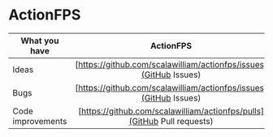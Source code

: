 # ActionFPS

| What you have        | ActionFPS           | ActionFPS Game  |
| ------------- |:-------------:| -----:|
| Ideas      | [https://github.com/scalawilliam/actionfps/issues](GitHub Issues) | [https://github.com/lucasgautheron/actionfps-game/issues](GitHub Issues) |
| Bugs      | [https://github.com/scalawilliam/actionfps/issues](GitHub Issues) | [https://github.com/lucasgautheron/actionfps-game/issues](GitHub Issues) |
| Code improvements      | [https://github.com/scalawilliam/actionfps/pulls](GitHub Pull requests) | [https://github.com/lucasgautheron/actionfps-game/pulls](GitHub Pull requests) |